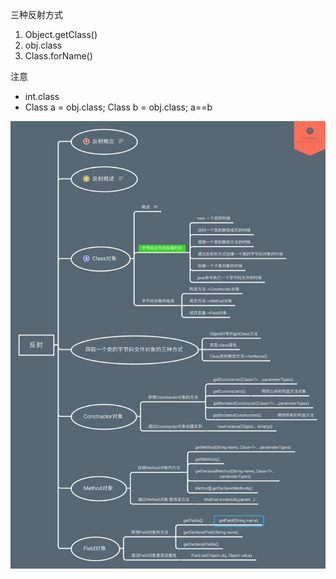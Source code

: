 三种反射方式
1. Object.getClass()
2. obj.class
3. Class.forName()

注意
- int.class
- Class a = obj.class; Class b = obj.class;  a==b

![微信图片_20200318095846](..\img\反射.jpg)